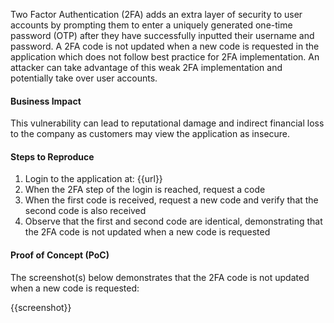Two Factor Authentication (2FA) adds an extra layer of security to user accounts by prompting them to enter a uniquely generated one-time password (OTP) after they have successfully inputted their username and password. A 2FA code is not updated when a new code is requested in the application which does not follow best practice for 2FA implementation. An attacker can take advantage of this weak 2FA implementation and potentially take over user accounts.

#### Business Impact

This vulnerability can lead to reputational damage and indirect financial loss to the company as customers may view the application as insecure.

#### Steps to Reproduce

1. Login to the application at: {{url}}
1. When the 2FA step of the login is reached, request a code
1. When the first code is received, request a new code and verify that the second code is also received
1. Observe that the first and second code are identical, demonstrating that the 2FA code is not updated when a new code is requested

#### Proof of Concept (PoC)

The screenshot(s) below demonstrates that the 2FA code is not updated when a new code is requested:

{{screenshot}}
